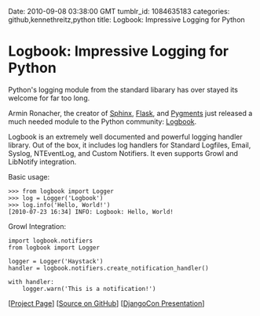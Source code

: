 Date: 2010-09-08 03:38:00 GMT
tumblr_id: 1084635183
categories: github,kennethreitz,python
title: Logbook: Impressive Logging for Python

# Logbook: Impressive Logging for Python

Python's logging module from the standard libarary has over stayed its welcome for far too long. 

Armin Ronacher, the creator of [Sphinx](http://sphinx.pocoo.org/), [Flask](http://flask.pocoo.org/), and [Pygments](http://pygments.org/) just released a much needed module to the Python community: [Logbook](http://packages.python.org/Logbook/). 

Logbook is an extremely well documented and powerful logging handler library. Out of the box, it includes log handlers for Standard Logfiles, Email, Syslog, NTEventLog, and Custom Notifiers. It even supports Growl and LibNotify integration.


Basic usage: 

    >>> from logbook import Logger
    >>> log = Logger('Logbook')
    >>> log.info('Hello, World!')
    [2010-07-23 16:34] INFO: Logbook: Hello, World!


Growl Integration:

    import logbook.notifiers
    from logbook import Logger

    logger = Logger('Haystack')
    handler = logbook.notifiers.create_notification_handler()

    with handler:
        logger.warn('This is a notification!')
    

[[Project Page](http://packages.python.org/Logbook/)] [[Source on GitHub](http://github.com/mitsuhiko/logbook)] [[DjangoCon Presentation](http://www.scribd.com/doc/37071444/Logbook)]
